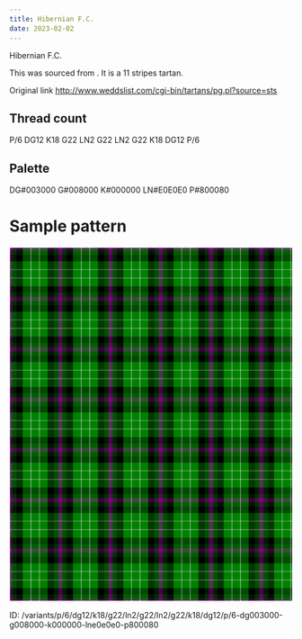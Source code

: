 ```yaml
---
title: Hibernian F.C.
date: 2023-02-02
---
```

Hibernian F.C.

This was sourced from <no value>.  It is a 11 stripes tartan.

Original link http://www.weddslist.com/cgi-bin/tartans/pg.pl?source=sts

## Thread count
P/6 DG12 K18 G22 LN2 G22 LN2 G22 K18 DG12 P/6

## Palette
DG#003000 G#008000 K#000000 LN#E0E0E0 P#800080

# Sample pattern

![Tartan detail](tartan.png "P/6 DG12 K18 G22 LN2 G22 LN2 G22 K18 DG12 P/6 tartan")

ID: /variants/p/6/dg12/k18/g22/ln2/g22/ln2/g22/k18/dg12/p/6-dg003000-g008000-k000000-lne0e0e0-p800080